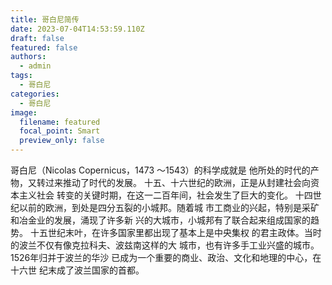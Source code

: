```yaml
---
title: 哥白尼简传
date: 2023-07-04T14:53:59.110Z
draft: false
featured: false
authors:
  - admin
tags:
  - 哥白尼
categories:
  - 哥白尼
image:
  filename: featured
  focal_point: Smart
  preview_only: false
---
```

哥白尼（Nicolas Copernicus，1473 ～1543）的科学成就是
他所处的时代的产物，又转过来推动了时代的发展。
        十五、十六世纪的欧洲，正是从封建社会向资本主义社会
转变的关键时期，在这一二百年间，社会发生了巨大的变化。
        十四世纪以前的欧洲，到处是四分五裂的小城邦。随着城
市工商业的兴起，特别是采矿和冶金业的发展，涌现了许多新
兴的大城市，小城邦有了联合起来组成国家的趋势。
        十五世纪末叶，在许多国家里都出现了基本上是中央集权
的君主政体。当时的波兰不仅有像克拉科夫、波兹南这样的大
城市，也有许多手工业兴盛的城市。1526年归并于波兰的华沙
已成为一个重要的商业、政治、文化和地理的中心，在十六世
纪末成了波兰国家的首都。
